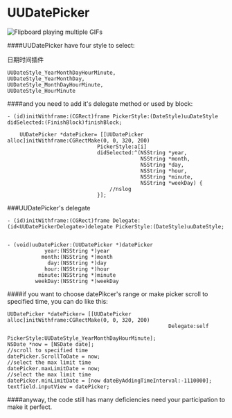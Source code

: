 UUDatePicker
===============

![Flipboard playing multiple GIFs](https://github.com/ZhipingYang/UUDatePicker/raw/master/UUDatePikcer_Max_MinTests/datePicker.gif)

####UUDatePicker have four style to select:

日期时间插件

    UUDateStyle_YearMonthDayHourMinute,
    UUDateStyle_YearMonthDay,
    UUDateStyle_MonthDayHourMinute,
    UUDateStyle_HourMinute

####and you need to add it's delegate method or used by block:

    - (id)initWithframe:(CGRect)frame PickerStyle:(DateStyle)uuDateStyle didSelected:(FinishBlock)finishBlock;
        
        UUDatePicker *datePicker= [[UUDatePicker alloc]initWithframe:CGRectMake(0, 0, 320, 200)
                                 PickerStyle:a[i]
                                 didSelected:^(NSString *year,
                                               NSString *month,
                                               NSString *day,
                                               NSString *hour,
                                               NSString *minute,
                                               NSString *weekDay) {
                                     //nslog
                                 }];

###UUDatePicker's delegate

    - (id)initWithframe:(CGRect)frame Delegate:(id<UUDatePickerDelegate>)delegate PickerStyle:(DateStyle)uuDateStyle;


    - (void)uuDatePicker:(UUDatePicker *)datePicker
                year:(NSString *)year
               month:(NSString *)month
                 day:(NSString *)day
                hour:(NSString *)hour
              minute:(NSString *)minute
             weekDay:(NSString *)weekDay

####if you want to choose datePikcer's range or make picker scroll to specified time, you can do like this:

    UUDatePicker *datePicker= [[UUDatePicker alloc]initWithframe:CGRectMake(0, 0, 320, 200)
                                                        Delegate:self
                                                     PickerStyle:UUDateStyle_YearMonthDayHourMinute];
    NSDate *now = [NSDate date];
    //scroll to specified time
    datePicker.ScrollToDate = now;
    //select the max limit time
    datePicker.maxLimitDate = now;
    //select the max limit time
    datePicker.minLimitDate = [now dateByAddingTimeInterval:-1110000];
    textfield.inputView = datePicker;

####anyway, the code still has many deficiencies need your participation to make it perfect. 

